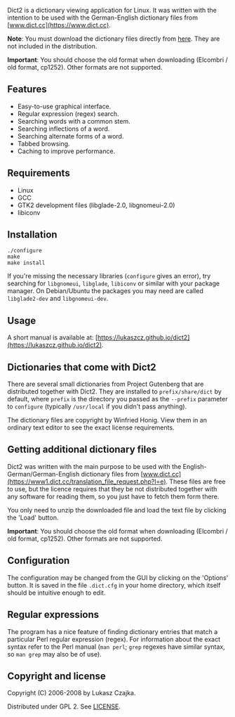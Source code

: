 Dict2 is a dictionary viewing application for Linux. It was written
with the intention to be used with the German-English dictionary files
from [www.dict.cc](https://www.dict.cc).

**Note**: You must download the dictionary files directly from
[here](https://www1.dict.cc/translation_file_request.php?l=e). They
are not included in the distribution.

**Important**: You should choose the old format when downloading
  (Elcombri / old format, cp1252). Other formats are not supported.

Features
--------
* Easy-to-use graphical interface.
* Regular expression (regex) search.
* Searching words with a common stem.
* Searching inflections of a word.
* Searching alternate forms of a word.
* Tabbed browsing.
* Caching to improve performance.

Requirements
------------
* Linux
* GCC
* GTK2 development files (libglade-2.0, libgnomeui-2.0)
* libiconv

Installation
------------
```
./configure
make
make install
```

If you're missing the necessary libraries (`configure` gives an
error), try searching for `libgnomeui`, `libglade`, `libiconv` or
similar with your package manager. On Debian/Ubuntu the packages you
may need are called `libglade2-dev` and `libgnomeui-dev`.

Usage
-----

A short manual is available at:
[https://lukaszcz.github.io/dict2](https://lukaszcz.github.io/dict2).

Dictionaries that come with Dict2
---------------------------------

There are several small dictionaries from Project Gutenberg that are
distributed together with Dict2. They are installed to
`prefix/share/dict` by default, where `prefix` is the directory you
passed as the `--prefix` parameter to `configure` (typically
`/usr/local` if you didn't pass anything).

The dictionary files are copyright by Winfried Honig. View them in an
ordinary text editor to see the exact license requirements.

Getting additional dictionary files
-----------------------------------

Dict2 was written with the main purpose to be used with the
English-German/German-English dictionary files from
[www.dict.cc](https://www1.dict.cc/translation_file_request.php?l=e). These
files are free to use, but the licence requires that they be not
distributed together with any software for reading them, so you just
have to fetch them form there.

You only need to unzip the downloaded file and load the text file by
clicking the 'Load' button.

**Important**: You should choose the old format when downloading
  (Elcombri / old format, cp1252). Other formats are not supported.

Configuration
-------------

The configuration may be changed from the GUI by clicking on the
'Options' button. It is saved in the file `.dict.cfg` in your home
directory, which itself should be intuitive enough to edit.

Regular expressions
-------------------

The program has a nice feature of finding dictionary entries that
match a particular Perl regular expression (regex). For information
about the exact syntax refer to the Perl manual (`man perl`; `grep`
regexes have similar syntax, so `man grep` may also be of use).

Copyright and license
---------------------

Copyright (C) 2006-2008 by Lukasz Czajka.

Distributed under GPL 2. See [LICENSE](LICENSE).
